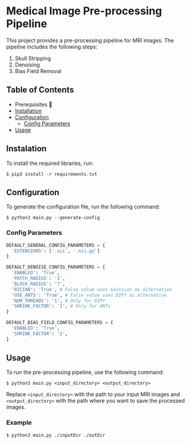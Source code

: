 # Medical Image Pre-processing Pipeline

This project provides a pre-processing pipeline for MRI images. The pipeline includes the following steps:

1. Skull Stripping
2. Denoising
3. Bias Field Removal

## Table of Contents

- Prerequisites :construction:	
- [Installation](#instalation)
- [Configuration](#configuration)
  - [Config Parameters](#config-parameters)
- [Usage](#usage)

## Instalation

To install the required libraries, run:

```
$ pip3 install -r requirements.txt
```

## Configuration

To generate the configuration file, run the following command:

```
$ python3 main.py --generate-config
```

### Config Parameters

```py
DEFAULT_GENERAL_CONFIG_PARAMETERS = {
  'EXTENSIONS': ['.nii', '.nii.gz']
}

DEFAULT_DENOISE_CONFIG_PARAMETERS = {
  'ENABLED': 'True',
  'PATCH_RADIUS': '1',
  'BLOCK_RADIUS': '7',
  'RICIAN': 'True', # False value uses Gaussian as alternative 
  'USE_ANTS': 'True', # False value uses DIPY as alternative
  'NUM_THREADS': '1', # Only for DIPY
  'SHRINK_FACTOR': '1', # Only for ANTs
}

DEFAULT_BIAS_FIELD_CONFIG_PARAMETERS = {
  'ENABLED': 'True',
  'SHRINK_FACTOR': '2',
}
```

## Usage

To run the pre-processing pipeline, use the following command:

```
$ python3 main.py <input_directory> <output_directory>
```

Replace `<input_directory>` with the path to your input MRI images and `<output_directory>` with the path where you want to save the processed images.

### Example

```
$ python3 main.py ./inputDir ./outDir
```